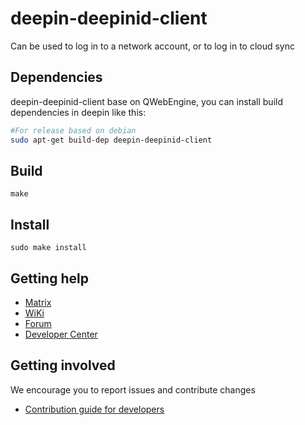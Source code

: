# deepin-deepinid-client

Can be used to log in to a network account, or to log in to cloud sync

## Dependencies

deepin-deepinid-client base on QWebEngine, you can install build dependencies in deepin like this:

```bash
#For release based on debian
sudo apt-get build-dep deepin-deepinid-client
```

## Build

`make`

## Install

`sudo make install`

## Getting help

* [Matrix](https://matrix.to/#/#deepin-community:matrix.org)
* [WiKi](https://wiki.deepin.org)
* [Forum](https://bbs.deepin.org)
* [Developer Center](https://github.com/linuxdeepin/developer-center/issues) 

## Getting involved

We encourage you to report issues and contribute changes

* [Contribution guide for developers](https://github.com/linuxdeepin/developer-center/wiki/Contribution-Guidelines-for-Developers-en)
